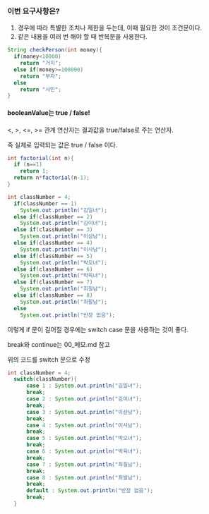 ### 이번 요구사항은?
1. 경우에 따라 특별한 조치나 제한을 두는데, 이때 필요한 것이 조건문이다.
2. 같은 내용을 여러 번 해야 할 때 반복문을 사용한다.

```java
String checkPerson(int money){
  if(money<10000)
    return "거지";
  else if(money>=100000)
    return "부자";
  else
    return "서민";
}
```

#### booleanValue는 true / false!

<, >, <=, >= 관계 연산자는 결과값을 true/false로 주는 연산자.

즉 실제로 입력되는 값은 true / false 이다.


```java
int factorial(int n){
  if (n==1)
    return 1;
  return n*factorial(n-1);
}
```

```java
int classNumber = 4;
  if(classNumber == 1)
    System.out.println("김일녀");
  else if(classNumber == 2)
    System.out.println("김이녀");
  else if(classNumber == 3)
    System.out.println("이삼남");
  else if(classNumber == 4)
    System.out.println("이사남");
  else if(classNumber == 5)
    System.out.println("박오녀");
  else if(classNumber == 6)
    System.out.println("박육녀");
  else if(classNumber == 7)
    System.out.println("최칠남");
  else if(classNumber == 8)
    System.out.println("최팔남");
  else
    System.out.println("반장 없음");
```

이렇게 if 문이 길어질 경우에는 switch case 문을 사용하는 것이 좋다.

break와 continue는 00_메모.md 참고

위의 코드를 switch 문으로 수정

```java
int classNumber = 4;
  switch(classNumber){
      case 1 : System.out.println("김일녀");
      break;
      case 2 : System.out.println("김이녀");
      break;
      case 3 : System.out.println("이삼남");
      break;
      case 4 : System.out.println("이사남");
      break;
      case 5 : System.out.println("박오녀");
      break;
      case 6 : System.out.println("박육녀");
      break;
      case 7 : System.out.println("최칠남");
      break;
      case 8 : System.out.println("최발남");
      break;
      default : System.out.println("반장 없음");
      break;
  }
 ```



